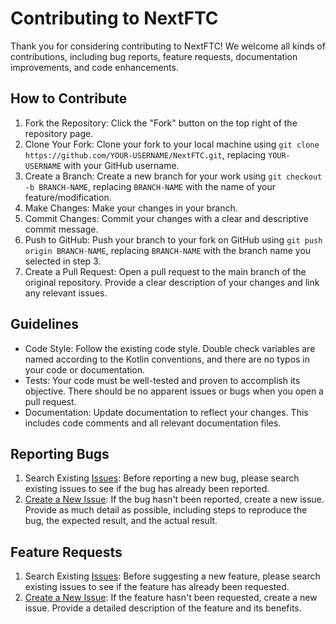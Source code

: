 # Contributing to NextFTC

Thank you for considering contributing to NextFTC! We welcome all kinds of contributions, including bug reports, feature
requests, documentation improvements, and code enhancements.

## How to Contribute

1. Fork the Repository: Click the "Fork" button on the top right of the repository page.
2. Clone Your Fork: Clone your fork to your local machine
   using `git clone https://github.com/YOUR-USERNAME/NextFTC.git`,
   replacing `YOUR-USERNAME` with your GitHub username.
3. Create a Branch: Create a new branch for your work using `git checkout -b BRANCH-NAME`, replacing `BRANCH-NAME` with 
the name of your feature/modification.
4. Make Changes: Make your changes in your branch.
5. Commit Changes: Commit your changes with a clear and descriptive commit message.
6. Push to GitHub: Push your branch to your fork on GitHub using `git push origin BRANCH-NAME`, replacing `BRANCH-NAME`
with the branch name you selected in step 3.
7. Create a Pull Request: Open a pull request to the main branch of the original repository. Provide a clear description
   of your changes and link any relevant issues.

## Guidelines

- Code Style: Follow the existing code style. Double check variables are named according to the Kotlin conventions, and
  there are no typos in your code or documentation.
- Tests: Your code must be well-tested and proven to accomplish its objective. There should be no apparent issues or
  bugs when you open a pull request.
- Documentation: Update documentation to reflect your changes. This includes code comments and all relevant
  documentation files.

## Reporting Bugs

1. Search Existing [Issues](https://github.com/rowan-mcalpin/NextFTC/issues): Before reporting a new bug, please search
   existing issues to see if the bug has already been reported.
2. [Create a New Issue](https://github.com/rowan-mcalpin/NextFTC/issues/new): If the bug hasn't been reported, create a
   new issue. Provide as much detail as possible, including steps to reproduce the bug, the expected result, and the
   actual result.

## Feature Requests

1. Search Existing [Issues](https://github.com/rowan-mcalpin/NextFTC/issues): Before suggesting a new feature, please
   search existing issues to see if the feature has already been requested.
2. [Create a New Issue](https://github.com/rowan-mcalpin/NextFTC/issues/new): If the feature hasn't been requested,
   create a new issue. Provide a detailed description of the feature and its benefits.